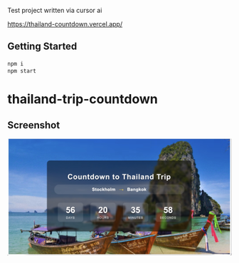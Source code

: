 Test project written via cursor ai  

https://thailand-countdown.vercel.app/
## Getting Started

```
npm i
npm start
```
# thailand-trip-countdown
## Screenshot


![Screenshot of the Countdown Website](./Screenshot.jpg)
